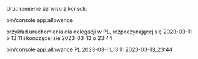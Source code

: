 
Uruchomienie serwisu z konsoli:

bin/console app:allowance <country> <startDate> <endDate>

przykład uruchomienia dla delegacji w PL, rozpoczynającej się 2023-03-11 o 13:11 i kończącej sie 2023-03-13 o 23:44

bin/console app:allowance  PL 2023-03-11_13:11 2023-03-13_23:44
